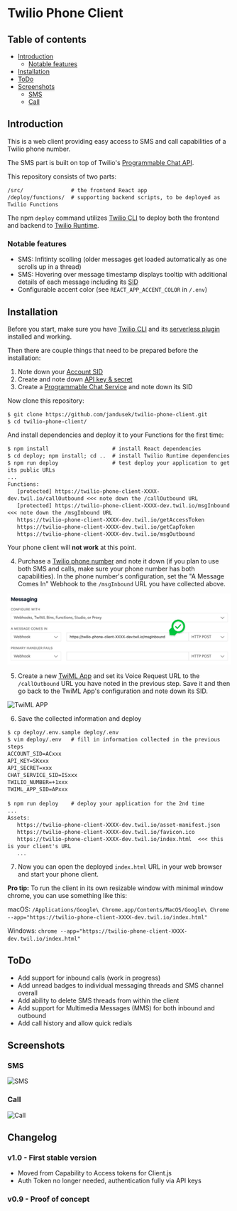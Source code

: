 # Twilio Phone Client

## Table of contents

- [Introduction](#introduction)
  - [Notable features](#notable-features)
- [Installation](#installation)
- [ToDo](#todo)
- [Screenshots](#screenshots)
  - [SMS](#sms)
  - [Call](#call)

## Introduction

This is a web client providing easy access to SMS and call capabilities of a Twilio phone number.

The SMS part is built on top of Twilio's [Programmable Chat API](https://www.twilio.com/docs/chat).

This repository consists of two parts:

```
/src/               # the frontend React app
/deploy/functions/  # supporting backend scripts, to be deployed as Twilio Functions
```

The npm `deploy` command utilizes [Twilio CLI](https://www.twilio.com/docs/twilio-cli/quickstart) to deploy both the frontend and backend to [Twilio Runtime](https://www.twilio.com/docs/runtime/functions-assets-api).

### Notable features

- SMS: Infitinty scolling (older messages get loaded automatically as one scrolls up in a thread)
- SMS: Hovering over message timestamp displays tooltip with additional details of each message including its [SID](https://www.twilio.com/docs/glossary/what-is-a-sid)
- Configurable accent color (see `REACT_APP_ACCENT_COLOR` in `/.env`)

## Installation

Before you start, make sure you have [Twilio CLI](https://www.twilio.com/docs/twilio-cli/quickstart) and its [serverless plugin](https://www.twilio.com/docs/twilio-cli/plugins#available-plugins) installed and working.

Then there are couple things that need to be prepared before the installation:

1. Note down your [Account SID](https://www.twilio.com/console)
2. Create and note down [API key & secret](https://www.twilio.com/console/project/api-keys)
3. Create a [Programmable Chat Service](https://www.twilio.com/console/chat/services) and note down its SID

Now clone this repository:

```
$ git clone https://github.com/jandusek/twilio-phone-client.git
$ cd twilio-phone-client/
```

And install dependencies and deploy it to your Functions for the first time:

```
$ npm install                    # install React dependencies
$ cd deploy; npm install; cd ..  # install Twilio Runtime dependencies
$ npm run deploy                 # test deploy your application to get its public URLs
...
Functions:
   [protected] https://twilio-phone-client-XXXX-dev.twil.io/callOutbound <<< note down the /callOutbound URL
   [protected] https://twilio-phone-client-XXXX-dev.twil.io/msgInbound   <<< note down the /msgInbound URL
   https://twilio-phone-client-XXXX-dev.twil.io/getAccessToken
   https://twilio-phone-client-XXXX-dev.twil.io/getCapToken
   https://twilio-phone-client-XXXX-dev.twil.io/msgOutbound

```

Your phone client will **not work** at this point.

4. Purchase a [Twilio phone number](https://www.twilio.com/console/phone-numbers/incoming) and note it down (if you plan to use both SMS and calls, make sure your phone number has both capabilities). In the phone number's configuration, set the "A Message Comes In" Webhook to the `/msgInbound` URL you have collected above.

![A Message Comes In](./screenshots/msg_webhook.png)

5. Create a new [TwiML App](https://www.twilio.com/console/voice/twiml/apps) and set its Voice Request URL to the `/callOutbound` URL you have noted in the previous step. Save it and then go back to the TwiML App's configuration and note down its SID.

![TwiML APP](./screenshots/twiml_app.png)

6. Save the collected information and deploy

```
$ cp deploy/.env.sample deploy/.env
$ vim deploy/.env   # fill in information collected in the previous steps
ACCOUNT_SID=ACxxx
API_KEY=SKxxx
API_SECRET=xxx
CHAT_SERVICE_SID=ISxxx
TWILIO_NUMBER=+1xxx
TWIML_APP_SID=APxxx

$ npm run deploy    # deploy your application for the 2nd time
...
Assets:
   https://twilio-phone-client-XXXX-dev.twil.io/asset-manifest.json
   https://twilio-phone-client-XXXX-dev.twil.io/favicon.ico
   https://twilio-phone-client-XXXX-dev.twil.io/index.html  <<< this is your client's URL
   ...
```

7. Now you can open the deployed `index.html` URL in your web browser and start your phone client.

**Pro tip:** To run the client in its own resizable window with minimal window chrome, you can use something like this:

macOS: `/Applications/Google\ Chrome.app/Contents/MacOS/Google\ Chrome --app="https://twilio-phone-client-XXXX-dev.twil.io/index.html"`

Windows: `chrome --app="https://twilio-phone-client-XXXX-dev.twil.io/index.html"`

## ToDo

- Add support for inbound calls (work in progress)
- Add unread badges to individual messaging threads and SMS channel overall
- Add ability to delete SMS threads from within the client
- Add support for Multimedia Messages (MMS) for both inbound and outbound
- Add call history and allow quick redials

## Screenshots

### SMS

![SMS](./screenshots/sms.jpg)

### Call

![Call](./screenshots/call.jpg)

## Changelog

### v1.0 - First stable version

- Moved from Capability to Access tokens for Client.js
- Auth Token no longer needed, authentication fully via API keys

### v0.9 - Proof of concept
